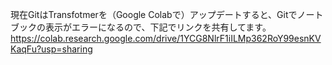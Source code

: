 現在GitはTransfotmerを（Google Colabで）アップデートすると、Gitでノートブックの表示がエラーになるので、下記でリンクを共有してます。 
https://colab.research.google.com/drive/1YCG8NlrF1iILMp362RoY99esnKVKaqFu?usp=sharing

